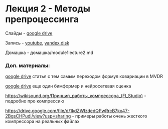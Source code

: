 # Лекция 2 - Методы препроцессинга 
Слайды - [google drive](https://docs.google.com/presentation/d/1-xe19Zp4qH1UU4dGTDYMKpfVVAEBMYTJ/edit?usp=sharing&ouid=116385375708859011313&rtpof=true&sd=true)

Запись - [youtube](https://youtu.be/jRHacm-oGyU), [yandex disk](https://disk.yandex.ru/i/x1GOSrV3_cASbQ)

Домашка - домашка/module1lecture2.md 

### Доп. материалы:

[google drive](https://drive.google.com/file/d/1ZCVVsASj_LTQaZd8fu5QAYbiaX-IHZV-/view?usp=sharing) статья с тем самым переходом формул ковариации в MVDR

[google drive](https://drive.google.com/file/d/1ZEB2uWfgOQXjlov2ympsiEmKbp1zXkmJ/view?usp=sharing) еще один бимформер и нейросетевая оценка

https://wikisound.org/Принцип_работы_компрессора_(Fl_Studio) - подробно про компрессию

https://drive.google.com/file/d/1kdZWIzdedQPwRrcB7kx47-2BgsCHPudl/view?usp=sharing - примеры работы очень жесткого компрессора на реальных файлах
